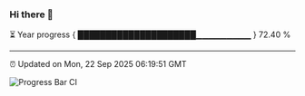 ### Hi there 👋

⏳ Year progress { █████████████████████▁▁▁▁▁▁▁▁▁ } 72.40 %

---

⏰ Updated on Mon, 22 Sep 2025 06:19:51 GMT

![Progress Bar CI](https://github.com/code-lakshay/GitHub-Actions-Demo/workflows/Progress%20Bar%20CI/badge.svg)
